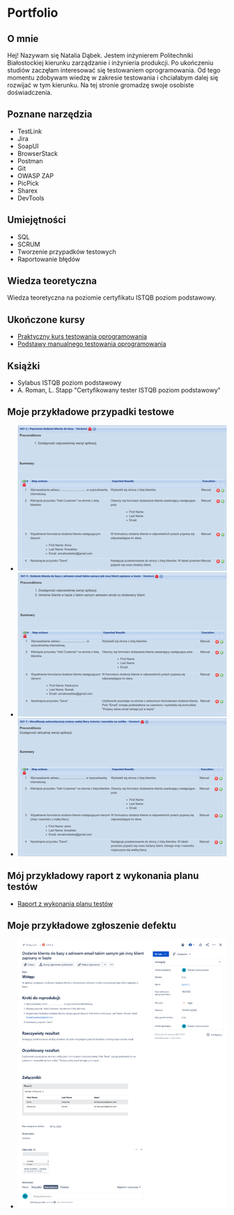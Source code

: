 # Portfolio
## O mnie

Hej! Nazywam się Natalia Dąbek. Jestem inżynierem Politechniki Białostockiej kierunku zarządzanie i inżynieria produkcji. Po ukończeniu studiów zaczęłam interesować się testowaniem oprogramowania. Od tego momentu zdobywam wiedzę w zakresie testowania i chciałabym dalej się rozwijać w tym kierunku. Na tej stronie gromadzę swoje osobiste doświadczenia. 


## Poznane narzędzia

- TestLink
- Jira
- SoapUI
- BrowserStack
- Postman
- Git
- OWASP ZAP
- PicPick
- Sharex
- DevTools


## Umiejętności 

- SQL 
- SCRUM
- Tworzenie przypadków testowych
- Raportowanie błędów

## Wiedza teoretyczna

Wiedza teoretyczna na poziomie certyfikatu ISTQB poziom podstawowy. 

## Ukończone kursy

- [Praktyczny kurs testowania oprogramowania](https://www.udemy.com/course/praktyczny-kurs-testowania-oprogramowania/)
- [Podstawy manualnego testowania oprogramowania](https://www.udemy.com/course/kurs-testowania-oprogramowania/)


## Książki

- Sylabus ISTQB poziom podstawowy
- A. Roman, L. Stapp "Certyfikowany tester ISTQB poziom podstawowy"

## Moje przykładowe przypadki testowe

- ![Przypadek testowy 1](./resources/przypadek1.png)
- ![Przypadek testowy 2](./resources/przypadek2.png)
- ![Przypadek testowy 3](./resources/przypadek3.png)

## Mój przykładowy raport z wykonania planu testów

- [Raport z wykonania planu testów](./resources/raport.pdf)

## Moje przykładowe zgłoszenie defektu

- ![Zgłoszenie defektu](./resources/zgloszenie.png)


